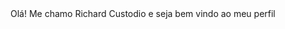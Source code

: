 <!DOCTYPE html>
<html>
<head>
    <title>Meu perfil no Github</title>
    <meta charset="utf-8"/>
</head>
<body>
<b1>Olá! Me chamo Richard Custodio e seja bem vindo ao meu perfil</b1>
  <im src="7he R4.gif" alt="Imagem inicio">
</body>
</html>
